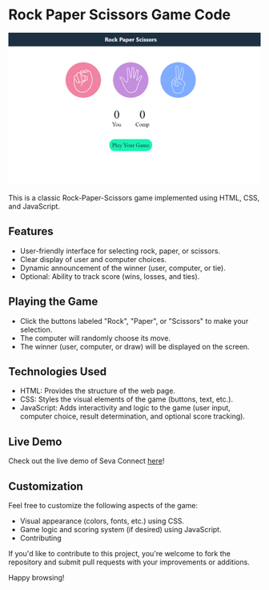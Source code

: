 # Rock Paper Scissors Game Code

![Seva Connect](/image.png)

This is a classic Rock-Paper-Scissors game implemented using HTML, CSS, and JavaScript.

## Features

- User-friendly interface for selecting rock, paper, or scissors.
- Clear display of user and computer choices.
- Dynamic announcement of the winner (user, computer, or tie).
- Optional: Ability to track score (wins, losses, and ties).

## Playing the Game
- Click the buttons labeled "Rock", "Paper", or "Scissors" to make your selection.
- The computer will randomly choose its move.
- The winner (user, computer, or draw) will be displayed on the screen.

## Technologies Used

- HTML: Provides the structure of the web page.
- CSS: Styles the visual elements of the game (buttons, text, etc.).
- JavaScript: Adds interactivity and logic to the game (user input, computer choice, result determination, and optional score tracking).

## Live Demo

Check out the live demo of Seva Connect [here](https://rock-paper-scissors-game-six-tau.vercel.app/)!


## Customization

Feel free to customize the following aspects of the game:

- Visual appearance (colors, fonts, etc.) using CSS.
- Game logic and scoring system (if desired) using JavaScript.
- Contributing

If you'd like to contribute to this project, you're welcome to fork the repository and submit pull requests with your improvements or additions.

Happy browsing!
